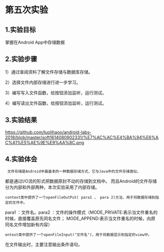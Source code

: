 ﻿# 第五次实验
  		  
 ## 1.实验目标
  
掌握在Android App中存储数据
  		  
 ## 2.实验步骤

  1）通过查阅资料了解文件存储与数据库存储。

  2）选择文件内部存储进行进一步学习。

  3）编写写入文件函数，给按钮添加监听，运行测试。

  4）编写读出文件函数，给按钮添加监听，运行测试。

 ## 3.实验结果

https://github.com/luolihaoo/android-labs-2018/blob/master/soft1614080902331/%E7%AC%AC%E4%BA%94%E6%AC%A1%E5%AE%9E%E9%AA%8C.png

 ## 4.实验体会

     文件存储是Android中最基本的一种数据存储方式，它与Java中的文件存储类似，
都是通过I/O流的形式把数据原封不动的存储到文档中。
而且Android的文件存储分为内部和外部两种，本次实验采用了内部存储。

    context类中提供了一个openFileOutPut( para1 ， para 2)方法，用于将数据存储到指定的文件中。
para1 ：文件名。para2 ：文件的操作模式（MODE_PRIVATE:表示当文件重名的时候，直接覆盖原先同名文件；
MODE_APPEND:表示当文件重名的时候，向原同名文件增加新有内容）

    ontext类中提供了一个openFileInput("文件名")，用于将数据显示到指定的view中。
在文件输出时，主要注意输出条件语句。
